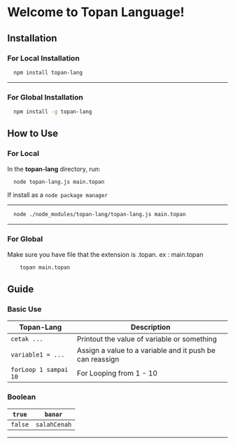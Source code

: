 # Welcome to Topan Language!

## Installation

### For Local Installation

```bash
  npm install topan-lang
```

---

### For Global Installation

```bash
  npm install -g topan-lang
```

## How to Use

### For Local

In the **topan-lang** directory, run:

```bash
  node topan-lang.js main.topan
```

If install as a `node package manager`

---

```bash
  node ./node_modules/topan-lang/topan-lang.js main.topan
```

---

### For Global

Make sure you have file that the extension is .topan. ex : main.topan

```bash
    topan main.topan
```

## Guide

### Basic Use

| Topan-Lang            | Description                                              |
|-----------------------|----------------------------------------------------------|
| `cetak ...`           | Printout the value of variable or something              |
| `variable1 = ...`     | Assign a value to a variable and it push be can reassign |
| `forLoop 1 sampai 10` | For Looping from 1 - 10                                  |

### Boolean

| `true`  | `banar`      |  
|---------|--------------|
| `false` | `salahCenah` |  

---
